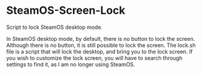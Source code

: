 # SteamOS-Screen-Lock
Script to lock SteamOS desktop mode.


In SteamOS desktop mode, by default, there is no button to lock the screen. Although there is no button, it is still possible to lock the screen. The lock.sh file is a script that will lock the desktop, and bring you to the lock screen. If you wish to customize the lock screen, you will have to search through settings to find it, as I am no longer using SteamOS.
